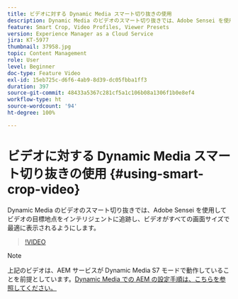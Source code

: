 ```yaml
---
title: ビデオに対する Dynamic Media スマート切り抜きの使用
description: Dynamic Media のビデオのスマート切り抜きでは、Adobe Sensei を使用してビデオの目標地点をインテリジェントに追跡し、ビデオがすべての画面サイズで最適に表示されるようにします。
feature: Smart Crop, Video Profiles, Viewer Presets
version: Experience Manager as a Cloud Service
jira: KT-5977
thumbnail: 37958.jpg
topic: Content Management
role: User
level: Beginner
doc-type: Feature Video
exl-id: 15eb725c-d6f6-4ab9-8d39-dc05fbba1ff3
duration: 397
source-git-commit: 48433a5367c281cf5a1c106b08a1306f1b0e8ef4
workflow-type: ht
source-wordcount: '94'
ht-degree: 100%

---
```


# ビデオに対する Dynamic Media スマート切り抜きの使用 {#using-smart-crop-video}

Dynamic Media のビデオのスマート切り抜きでは、Adobe Sensei を使用してビデオの目標地点をインテリジェントに追跡し、ビデオがすべての画面サイズで最適に表示されるようにします。

>[!VIDEO](https://video.tv.adobe.com/v/37958?quality=12&learn=on)

>[!NOTE]
>
>上記のビデオは、AEM サービスが Dynamic Media S7 モードで動作していることを前提としています。[Dynamic Media での AEM の設定手順は、こちらを参照してください。](https://experienceleague.adobe.com/docs/experience-manager-cloud-service/assets/dynamicmedia/config-dm.html?lang=ja)
